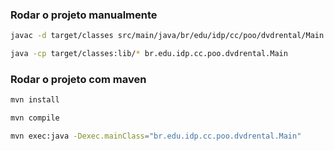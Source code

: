 ### Rodar o projeto manualmente

```bash
javac -d target/classes src/main/java/br/edu/idp/cc/poo/dvdrental/Main.java src/main/java/br/edu/idp/cc/poo/dvdrental/model/Actor.java src/main/java/br/edu/idp/cc/poo/dvdrental/dao/ActorDAO.java src/main/java/br/edu/idp/cc/poo/dvdrental/util/*.java
```

```bash
java -cp target/classes:lib/* br.edu.idp.cc.poo.dvdrental.Main
```

### Rodar o projeto com maven

```bash
mvn install
```

```bash
mvn compile
```

```bash
mvn exec:java -Dexec.mainClass="br.edu.idp.cc.poo.dvdrental.Main"
```

